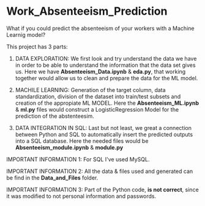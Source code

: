 # Work_Absenteeism_Prediction
 What if you could predict the absenteeism of your workers with a Machine Learnig model?

This project has 3 parts:
 1. DATA EXPLORATION: We first look and try understand the data we have in order to be able to understand the information that the data set gives us. 
    Here we have **Absenteeism_Data.ipynb** & **eda.py**, that working together would allow us to clean and prepare the data for the ML model.
    
 2. MACHILE LEARNING: Generation of the target column, data standardization, division of the dataset into train/test subsets and creation of the appropiate ML MODEL. Here the         **Absenteeism_ML.ipynb** & **ml.py** files would construct a LogisticRegression Model for the prediction of the abstenteesim.
 
 3. DATA INTEGRATION IN SQL: Last but not least, we great a connection between Python and SQL to automatically insert the predicted outputs into a SQL database. Here the needed       files would be **Absenteeism_module.ipynb** & **module.py**





IMPORTANT INFORMATION 1: For SQL I've used MySQL.

IMPORTANT INFORMATION 2: All the data & files used and generated can be find in the **Data_and_Files** folder.

IMPORTANT INFORMATION 3: Part of the Python code, **is not correct**, since it was modified to not personal information and passwords.
